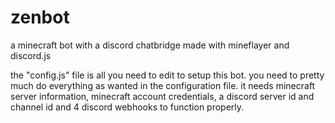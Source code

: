 # zenbot
a minecraft bot with a discord chatbridge made with mineflayer and discord.js

the "config.js" file is all you need to edit to setup this bot.
you need to pretty much do everything as wanted in the configuration file.
it needs minecraft server information, minecraft account credentials, a discord server id and channel id and 4 discord webhooks to function properly. 
